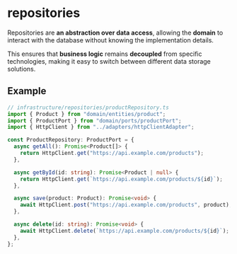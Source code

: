# repositories

Repositories are **an abstraction over data access**, allowing the **domain** to
interact with the database without knowing the implementation details.

This ensures that **business logic** remains **decoupled** from specific
technologies, making it easy to switch between different data storage solutions.

## Example

```ts
// infrastructure/repositories/productRepository.ts
import { Product } from "domain/entities/product";
import { ProductPort } from "domain/ports/productPort";
import { HttpClient } from "../adapters/httpClientAdapter";

const ProductRepository: ProductPort = {
  async getAll(): Promise<Product[]> {
    return HttpClient.get("https://api.example.com/products");
  },

  async getById(id: string): Promise<Product | null> {
    return HttpClient.get(`https://api.example.com/products/${id}`);
  },

  async save(product: Product): Promise<void> {
    await HttpClient.post("https://api.example.com/products", product);
  },

  async delete(id: string): Promise<void> {
    await HttpClient.delete(`https://api.example.com/products/${id}`);
  },
};
```
